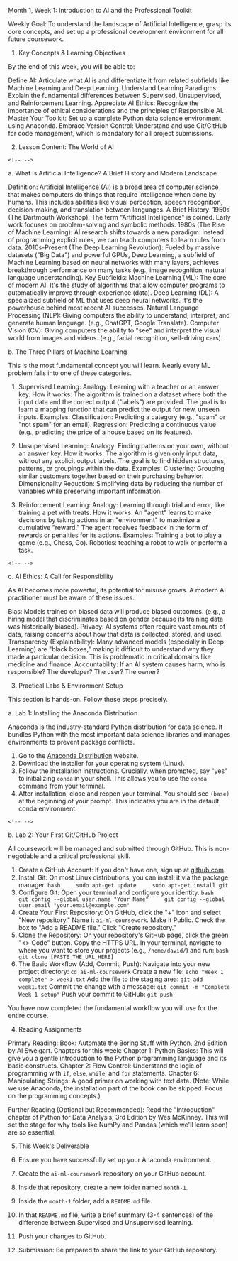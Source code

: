 Month 1, Week 1: Introduction to AI and the Professional Toolkit

Weekly Goal: To understand the landscape of Artificial Intelligence,
grasp its core concepts, and set up a professional development
environment for all future coursework.

1.  Key Concepts & Learning Objectives

By the end of this week, you will be able to:

Define AI: Articulate what AI is and differentiate it from related
subfields like Machine Learning and Deep Learning. Understand Learning
Paradigms: Explain the fundamental differences between Supervised,
Unsupervised, and Reinforcement Learning. Appreciate AI Ethics:
Recognize the importance of ethical considerations and the principles of
Responsible AI. Master Your Toolkit: Set up a complete Python data
science environment using Anaconda. Embrace Version Control: Understand
and use Git/GitHub for code management, which is mandatory for all
project submissions.

2.  Lesson Content: The World of AI

```{=html}
<!-- -->
```
a.  What is Artificial Intelligence? A Brief History and Modern
    Landscape

Definition: Artificial Intelligence (AI) is a broad area of computer
science that makes computers do things that require intelligence when
done by humans. This includes abilities like visual perception, speech
recognition, decision-making, and translation between languages. A Brief
History: 1950s (The Dartmouth Workshop): The term "Artificial
Intelligence" is coined. Early work focuses on problem-solving and
symbolic methods. 1980s (The Rise of Machine Learning): AI research
shifts towards a new paradigm: instead of programming explicit rules, we
can teach computers to learn rules from data. 2010s-Present (The Deep
Learning Revolution): Fueled by massive datasets ("Big Data") and
powerful GPUs, Deep Learning, a subfield of Machine Learning based on
neural networks with many layers, achieves breakthrough performance on
many tasks (e.g., image recognition, natural language understanding).
Key Subfields: Machine Learning (ML): The core of modern AI. It's the
study of algorithms that allow computer programs to automatically
improve through experience (data). Deep Learning (DL): A specialized
subfield of ML that uses deep neural networks. It's the powerhouse
behind most recent AI successes. Natural Language Processing (NLP):
Giving computers the ability to understand, interpret, and generate
human language. (e.g., ChatGPT, Google Translate). Computer Vision (CV):
Giving computers the ability to "see" and interpret the visual world
from images and videos. (e.g., facial recognition, self-driving cars).

b.  The Three Pillars of Machine Learning

This is the most fundamental concept you will learn. Nearly every ML
problem falls into one of these categories.

1.  Supervised Learning: Analogy: Learning with a teacher or an answer
    key. How it works: The algorithm is trained on a dataset where both
    the input data and the correct output ("labels") are provided. The
    goal is to learn a mapping function that can predict the output for
    new, unseen inputs. Examples: Classification: Predicting a category
    (e.g., "spam" or "not spam" for an email). Regression: Predicting a
    continuous value (e.g., predicting the price of a house based on its
    features).

2.  Unsupervised Learning: Analogy: Finding patterns on your own,
    without an answer key. How it works: The algorithm is given only
    input data, without any explicit output labels. The goal is to find
    hidden structures, patterns, or groupings within the data. Examples:
    Clustering: Grouping similar customers together based on their
    purchasing behavior. Dimensionality Reduction: Simplifying data by
    reducing the number of variables while preserving important
    information.

3.  Reinforcement Learning: Analogy: Learning through trial and error,
    like training a pet with treats. How it works: An "agent" learns to
    make decisions by taking actions in an "environment" to maximize a
    cumulative "reward." The agent receives feedback in the form of
    rewards or penalties for its actions. Examples: Training a bot to
    play a game (e.g., Chess, Go). Robotics: teaching a robot to walk or
    perform a task.

```{=html}
<!-- -->
```
c.  AI Ethics: A Call for Responsibility

As AI becomes more powerful, its potential for misuse grows. A modern AI
practitioner must be aware of these issues.

Bias: Models trained on biased data will produce biased outcomes. (e.g.,
a hiring model that discriminates based on gender because its training
data was historically biased). Privacy: AI systems often require vast
amounts of data, raising concerns about how that data is collected,
stored, and used. Transparency (Explainability): Many advanced models
(especially in Deep Learning) are "black boxes," making it difficult to
understand why they made a particular decision. This is problematic in
critical domains like medicine and finance. Accountability: If an AI
system causes harm, who is responsible? The developer? The user? The
owner?

3.  Practical Labs & Environment Setup

This section is hands-on. Follow these steps precisely.

a.  Lab 1: Installing the Anaconda Distribution

Anaconda is the industry-standard Python distribution for data science.
It bundles Python with the most important data science libraries and
manages environments to prevent package conflicts.

1.  Go to the [Anaconda
    Distribution](https://www.anaconda.com/products/distribution)
    website.
2.  Download the installer for your operating system (Linux).
3.  Follow the installation instructions. Crucially, when prompted, say
    "yes" to initializing `conda` in your shell. This allows you to use
    the `conda` command from your terminal.
4.  After installation, close and reopen your terminal. You should see
    `(base)` at the beginning of your prompt. This indicates you are in
    the default conda environment.

```{=html}
<!-- -->
```
b.  Lab 2: Your First Git/GitHub Project

All coursework will be managed and submitted through GitHub. This is
non-negotiable and a critical professional skill.

1.  Create a GitHub Account: If you don't have one, sign up at
    [github.com](https://github.com).
2.  Install Git: On most Linux distributions, you can install it via the
    package manager.
    `bash     sudo apt-get update     sudo apt-get install git`
3.  Configure Git: Open your terminal and configure your identity.
    `bash     git config --global user.name "Your Name"     git config --global user.email "your.email@example.com"`
4.  Create Your First Repository: On GitHub, click the "+" icon and
    select "New repository." Name it `ai-ml-coursework`. Make it Public.
    Check the box to "Add a README file." Click "Create repository."
5.  Clone the Repository: On your repository's GitHub page, click the
    green "\<\> Code" button. Copy the HTTPS URL. In your terminal,
    navigate to where you want to store your projects (e.g.,
    `/home/david/`) and run: `bash     git clone [PASTE_THE_URL_HERE]`
6.  The Basic Workflow (Add, Commit, Push): Navigate into your new
    project directory: `cd ai-ml-coursework` Create a new file:
    `echo "Week 1 complete" > week1.txt` Add the file to the staging
    area: `git add week1.txt` Commit the change with a message:
    `git commit -m "Complete Week 1 setup"` Push your commit to GitHub:
    `git push`

You have now completed the fundamental workflow you will use for the
entire course.

4.  Reading Assignments

Primary Reading: Book: Automate the Boring Stuff with Python, 2nd
Edition by Al Sweigart. Chapters for this week: Chapter 1: Python
Basics: This will give you a gentle introduction to the Python
programming language and its basic constructs. Chapter 2: Flow Control:
Understand the logic of programming with `if`, `else`, `while`, and
`for` statements. Chapter 6: Manipulating Strings: A good primer on
working with text data. (Note: While we use Anaconda, the installation
part of the book can be skipped. Focus on the programming concepts.)

Further Reading (Optional but Recommended): Read the "Introduction"
chapter of Python for Data Analysis, 3rd Edition by Wes McKinney. This
will set the stage for why tools like NumPy and Pandas (which we'll
learn soon) are so essential.

5.  This Week's Deliverable

6.  Ensure you have successfully set up your Anaconda environment.

7.  Create the `ai-ml-coursework` repository on your GitHub account.

8.  Inside that repository, create a new folder named `month-1`.

9.  Inside the `month-1` folder, add a `README.md` file.

10. In that `README.md` file, write a brief summary (3-4 sentences) of
    the difference between Supervised and Unsupervised learning.

11. Push your changes to GitHub.

12. Submission: Be prepared to share the link to your GitHub repository.
